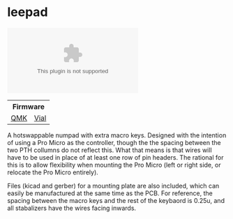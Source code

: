 # leepad

![leepad](imgur.com)

<table>
<th colspan=2 style="text-align:center">Firmware</th>
<tr>
<td><a href="https://github.com/MichaelRLee/qmk_firmware/tree/numpad/keyboards/finz/leepad">QMK</a></td>
<td><a href="https://github.com/MichaelRLee/vial-qmk/tree/numpad/keyboards/finz/leepad">Vial</a></td>
</tr>
</table>

A hotswappable numpad with extra macro keys.  Designed with the intention of using a Pro Micro as the controller, though the the spacing between the two PTH collumns do not reflect this.  What that means is that wires will have to be used in place of at least one row of pin headers.  The rational for this is to allow flexibility when mounting the Pro Micro (left or right side, or relocate the Pro Micro entirely).

Files (kicad and gerber) for a mounting plate are also included, which can easily be manufactured at the same time as the PCB.  For reference, the spacing between the macro keys and the rest of the keybaord is 0.25u, and all stabalizers have the wires facing inwards.